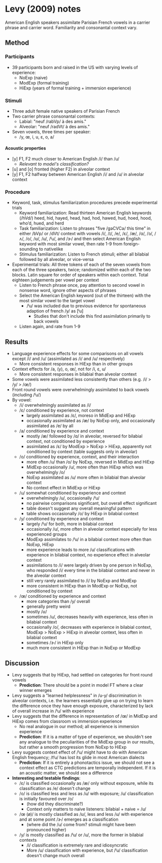 # Levy (2009) notes

American English speakers assimilate Parisian French vowels in a carrier phrase and carrier word. Familiarity and consonantal context vary.

## Method

### Participants

- 39 participants born and raised in the US with varying levels of experience:
    - NoExp (naive)
    - ModExp (formal training)
    - HiExp (years of formal training + immersion experience)

### Stimuli

- Three adult female native speakers of Parisian French
- Two carrier phrase consonantal contexts:
    - Labial: "neuf /rabVp/ à des amis."
    - Alveolar: "neuf /radVt/ à des amis."
- Seven vowels, three times per speaker:
    - /y, œ, i, u, ε, o, a/

#### Acoustic properties

- [y] F1, F2 much closer to American English /i/ than /u/
    - *Relevant to model's classification?*
- [u] and [o] fronted (higher F2) in alveolar context
- [y] F1, F2 halfway between American English /i/ and /u/ in alveolar context

### Procedure

- Keyword, task, stimulus familiarization procedures precede experimental trials
    - Keyword familiarization: Read thirteen American English keywords (/hVd/) heed, hid, hayed, head, had, hod, hawed, hud, hoed, hood, who’d, hued, and herd
    - Task familiarization: Listen to phrases "five /ɡəCVCə/ this time" in either /bVp/ or /dVt/ context with vowels /i/, /ɪ/, /e/, /ɛ/, /æ/, /ɑ/, /ɔ/, /ʌ/, /o/, /ʊ/, /u/, /ʲu/, and /ɜ˞/ and then select American English keyword with most similar vowel, then rate 1-9 from foreign-sounding to nativelike
    - Stimulus familiarization: Listen to French stimuli; either all bilabial followed by all alveolar, or vice-versa
- Experimental trials: All three tokens of each of the seven vowels from each of the three speakers, twice; randomized within each of the two blocks. Latin square for order of speakers within each context. Total eighteen judgements per vowel per context
    - Listen to French phrase once, pay attention to second vowel in nonsense word, ignore other aspects of phrases
    - Select the American English keyword (out of the thirteen) with the most similar vowel to the target vowel
        - /ʲu/ was included due to previous evidence for spontaneous adaption of french /y/ as [ʲu]
            - Studies that don't include this find assimilation primarily to back vowels
    - Listen again, and rate from 1-9

## Results

- Language experience effects for some comparisons on all vowels except /i/ and /u/ (assimilated as /i/ and /u/ respectively)
    - More consistent responses in HiExp than in other groups
- Context effects for /a, (y), o, œ/, not for /i, ɛ, u/
    - More consistent responses in bilabial than alveolar context
- Some vowels were assimilated less consistently than others (e.g. /i/ > /y/ > /œ/)
- Front round vowels were overwhelmingly assimilated to back vowels (including /ʲu/)
- By vowel:
    - /i/ overwhelmingly assimilated as /i/
    - /ɛ/ conditioned by experience, not context
        - largely assimilated as /ɛ/, moreso in MidExp and HiExp
        - occasionally assimilated as /æ/ by NoExp only, and occasionally assimilated as /e/ by all
    - /a/ conditioned by experience and context
        - mostly /æ/ followed by /ɑ/ in alveolar, reversed for bilabial context, not conditioned by experience
        - assimilated as /ɛ/ by ModExp > NoExp > HiExp, apparently not conditioned by context (table suggests only in alveolar)
    - /o/ conditioned by experience, context, and their interaction
        - more often /u/ than /o/ by NoExp, reversed in MidExp and HiExp
        - MidExp occasionally /u/, more often than HiExp which was overwhelmingly /o/
        - NoExp assimilated as /u/ more often in bilabial than alveolar context
        - No context effect in MidExp or HiExp
    - /u/ somewhat conditioned by experience and context
        - overwhelmingly /u/, occasionally /ʲu/
        - no pairwise comparisons significant, but overall effect significant
        - table doesn't suggest any overall meaningful pattern
        - table shows occasionally /o/ by HiExp in bilabial context
    - /y/ conditioned by experience and context
        - largely /ʲu/ for both, more in bilabial context
        - occasionally /u/, more often in alveolar context especially for less experienced groups
        - ModExp assimilates to /ʲu/ in a bilabial context more often than NoExp, HiExp
        - more experience leads to more /u/ classifications with experience in bilabial context, no experience effect in alveolar context
        - assimilations to /i/ were largely driven by one person in NoExp, who responded /i/ every time in the bilabial context and never in the alveolar context
        - still very rarely assimilated to /i/ by NoExp and ModExp
        - more consistent in HiExp than in ModExp or NoExp, not conditioned by context
    - /œ/ conditioned by experience and context
        - more categories than /y/ overall
        - generally pretty weird
        - mostly /ʊ/
        - sometimes /u/, decreases heavily with experience, less often in bilabial context
        - occasionally /o/, decreases with experience in bilabial context, ModExp > NoExp > HiExp in alveolar context, less often in bilabial context
        - sometimes /ɜ˞/ in HiExp only
        - much more consistent in HiExp than in NoExp or ModExp

## Discussion

- Levy suggests that by HiExp, had settled on categories for front round vowels
    - **Prediction**: There should be a point in model FT where a clear winner emerges
- Levy suggests a "learned helplessness" in /u-y/ discrimination in alveolar contexts, i.e. the learners essentially give up on trying to learn the difference once they have enough exposure, characterized by lack of overall increase in /ʲu/ with experience
- Levy suggests that the difference in representation of /œ/ in MidExp and HiExp comes from classroom vs immersion experience
    - No real analogue in our method; all experience is immersion experience
    - **Prediction**: If it is a matter of type of experience, we shouldn't see any analogue to the peculiarities of the MidExp group in our results, but rather a smooth progression from NoExp to HiExp
- Levy suggests context effect of /ʲu/ might have to do with American English frequency; /tʲu/ has lost its glide in most American dialects
    - **Prediction**: If it is entirely a phonotactics issue, we should not see a context effect as CTC predictions are temporally independent. If it is an acoustic matter, we should see a difference
- **Interesting and testable findings**:
    - /ɛ/ is classified occasionally as /æ/ only without exposure, while its classification as /e/ doesn't change
    - /o/ is classified less and less as /u/ with exposure; /u/ classification is initially favoured over /o/
        - (how did they discriminate?)
        - Context only matters to naive listeners: bilabial + naive = /u/
    - /œ (ø)/ is mostly classified as /ʊ/, less and less /u/ with experience and at some point /ɜ˞/ emerges as a classification
        - (where did the /u/ come from? stimuli might have been pronounced higher)
    - /y/ is mostly classified as /ʲu/ or /u/, more the former in bilabial contexts
        - /i/ classification is extremely rare and idiosyncratic
        - More /u/ classification with experience, but /ʲu/ classification doesn't change much overall